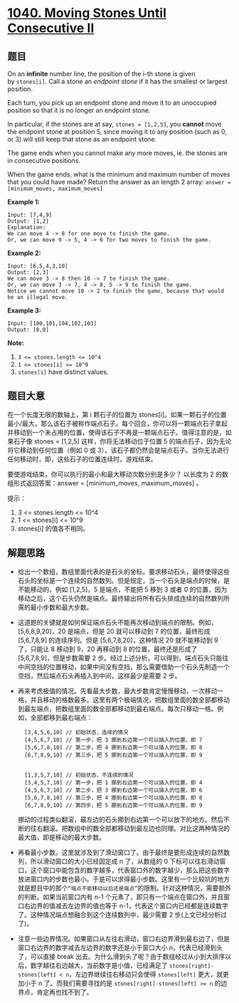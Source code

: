 # [1040. Moving Stones Until Consecutive II](https://leetcode.com/problems/moving-stones-until-consecutive-ii/)


## 题目

On an **infinite** number line, the position of the i-th stone is given by `stones[i]`. Call a stone an *endpoint stone* if it has the smallest or largest position.

Each turn, you pick up an endpoint stone and move it to an unoccupied position so that it is no longer an endpoint stone.

In particular, if the stones are at say, `stones = [1,2,5]`, you **cannot** move the endpoint stone at position 5, since moving it to any position (such as 0, or 3) will still keep that stone as an endpoint stone.

The game ends when you cannot make any more moves, ie. the stones are in consecutive positions.

When the game ends, what is the minimum and maximum number of moves that you could have made? Return the answer as an length 2 array: `answer = [minimum_moves, maximum_moves]`

**Example 1:**

    Input: [7,4,9]
    Output: [1,2]
    Explanation: 
    We can move 4 -> 8 for one move to finish the game.
    Or, we can move 9 -> 5, 4 -> 6 for two moves to finish the game.

**Example 2:**

    Input: [6,5,4,3,10]
    Output: [2,3]
    We can move 3 -> 8 then 10 -> 7 to finish the game.
    Or, we can move 3 -> 7, 4 -> 8, 5 -> 9 to finish the game.
    Notice we cannot move 10 -> 2 to finish the game, because that would be an illegal move.

**Example 3:**

    Input: [100,101,104,102,103]
    Output: [0,0]

**Note:**

1. `3 <= stones.length <= 10^4`
2. `1 <= stones[i] <= 10^9`
3. `stones[i]` have distinct values.


## 题目大意

在一个长度无限的数轴上，第 i 颗石子的位置为 stones[i]。如果一颗石子的位置最小/最大，那么该石子被称作端点石子。每个回合，你可以将一颗端点石子拿起并移动到一个未占用的位置，使得该石子不再是一颗端点石子。值得注意的是，如果石子像 stones = [1,2,5] 这样，你将无法移动位于位置 5 的端点石子，因为无论将它移动到任何位置（例如 0 或 3），该石子都仍然会是端点石子。当你无法进行任何移动时，即，这些石子的位置连续时，游戏结束。

要使游戏结束，你可以执行的最小和最大移动次数分别是多少？ 以长度为 2 的数组形式返回答案：answer = [minimum\_moves, maximum\_moves] 。

提示：

1. 3 <= stones.length <= 10^4
2. 1 <= stones[i] <= 10^9
3. stones[i] 的值各不相同。


## 解题思路


- 给出一个数组，数组里面代表的是石头的坐标。要求移动石头，最终使得这些石头的坐标是一个连续的自然数列。但是规定，当一个石头是端点的时候，是不能移动的，例如 [1,2,5]，5 是端点，不能把 5 移到 3 或者 0 的位置，因为移动之后，这个石头仍然是端点。最终输出将所有石头排成连续的自然数列所需的最小步数和最大步数。
- 这道题的关键就是如何保证端点石头不能再次移动到端点的限制。例如，[5,6,8,9,20]，20 是端点，但是 20 就可以移动到 7 的位置，最终形成 [5,6,7,8,9] 的连续序列。但是 [5,6,7,8,20]，这种情况 20 就不能移动到 9 了，只能让 8 移动到 9，20 再移动到 8 的位置，最终还是形成了 [5,6,7,8,9]，但是步数需要 2 步。经过上述分析，可以得到，端点石头只能往中间空挡的位置移动，如果中间没有空挡，那么需要借助一个石头先制造一个空挡，然后端点石头再插入到中间，这样最少是需要 2 步。
- 再来考虑极值的情况。先看最大步数，最大步数肯定慢慢移动，一次移动一格，并且移动的格数最多。这里有两个极端情况，把数组里面的数全部都移动到最左端点，把数组里面的数全部都移动到最右端点。每次只移动一格。例如，全部都移到最右端点：

        [3,4,5,6,10] // 初始状态，连续的情况
        [4,5,6,7,10] // 第一步，把 3 挪到右边第一个可以插入的位置，即 7
        [5,6,7,8,10] // 第二步，把 4 挪到右边第一个可以插入的位置，即 8
        [6,7,8,9,10] // 第三步，把 5 挪到右边第一个可以插入的位置，即 9
        
        
        [1,3,5,7,10] // 初始状态，不连续的情况
        [3,4,5,7,10] // 第一步，把 1 挪到右边第一个可以插入的位置，即 4
        [4,5,6,7,10] // 第二步，把 3 挪到右边第一个可以插入的位置，即 6
        [5,6,7,8,10] // 第三步，把 4 挪到右边第一个可以插入的位置，即 8
        [6,7,8,9,10] // 第四步，把 5 挪到右边第一个可以插入的位置，即 9

    挪动的过程类似翻滚，最左边的石头挪到右边第一个可以放下的地方。然后不断的往右翻滚。把数组中的数全部都移动到最左边也同理。对比这两种情况的最大值，即是移动的最大步数。

- 再看最小步数。这里就涉及到了滑动窗口了。由于最终是要形成连续的自然数列，所以滑动窗口的大小已经固定成 n 了，从数组的 0 下标可以往右滑动窗口，这个窗口中能包含的数字越多，代表窗口外的数字越少，那么把这些数字放进窗口内的步数也最小。于是可以求得最小步数。这里有一个比较坑的地方就是题目中的那个`“端点不能移动以后还是端点”`的限制。针对这种情况，需要额外的判断。如果当前窗口内有 n-1 个元素了，即只有一个端点在窗口外，并且窗口右边界的值减去左边界的值也等于 n-1，代表这个窗口内已经都是连续数字了。这种情况端点想融合到这个连续数列中，最少需要 2 步(上文已经分析过了)。
- 注意一些边界情况。如果窗口从左往右滑动，窗口右边界滑到最右边了，但是窗口右边界的数字减去左边界的数字还是小于窗口大小 n，代表已经滑到头了，可以直接 break 出去。为什么滑到头了呢？由于数组经过从小到大排序以后，数字越往右边越大，当前数字是小值，已经满足了 `stones[right]-stones[left] < n`，左边界继续往右移动只会使得 `stones[left]` 更大，就更加小于 n 了。而我们需要寻找的是 `stones[right]-stones[left] >= n` 的边界点，肯定再也找不到了。
